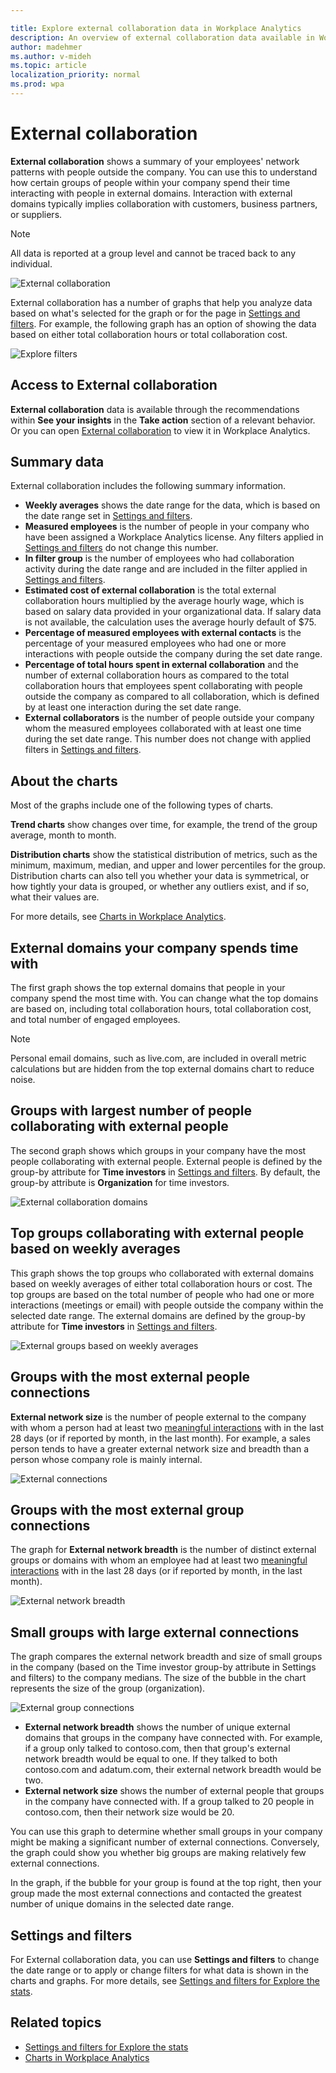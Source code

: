 ```yaml
---

title: Explore external collaboration data in Workplace Analytics
description: An overview of external collaboration data available in Workplace Analytics
author: madehmer
ms.author: v-mideh
ms.topic: article
localization_priority: normal 
ms.prod: wpa
---
```


# External collaboration

**External collaboration** shows a summary of your employees' network patterns with people outside the company. You can use this to understand how certain groups of people within your company spend their time interacting with people in external domains. Interaction with external domains typically implies collaboration with customers, business partners, or suppliers.  

>[!Note]
> All data is reported at a group level and cannot be traced back to any individual.

![External collaboration](../images/wpa/use/external-collab-top.png)

External collaboration has a number of graphs that help you analyze data based on what's selected for the graph or for the page in [Settings and filters](#settings-and-filters). For example, the following graph has an option of showing the data based on either total collaboration hours or total collaboration cost.

![Explore filters](../images/wpa/use/external-collab-domains.png)

## Access to External collaboration

**External collaboration** data is available through the recommendations within **See your insights** in the **Take action** section of a relevant behavior. Or you can open [External collaboration](https://workplaceanalytics.office.com/Home/Agility/ExternalCollaboration) to view it in Workplace Analytics.

## Summary data

External collaboration includes the following summary information.

* **Weekly averages** shows the date range for the data, which is based on the date range set in [Settings and filters](#settings-and-filters).
* **Measured employees** is the number of people in your company who have been assigned a Workplace Analytics license. Any filters applied in [Settings and filters](#settings-and-filters) do not change this number.
* **In filter group** is the number of employees who had collaboration activity during the date range and are included in the filter applied in [Settings and filters](#settings-and-filters).
* **Estimated cost of external collaboration** is the total external collaboration hours multiplied by the average hourly wage, which is based on salary data provided in your organizational data. If salary data is not available, the calculation uses the average hourly default of $75.
* **Percentage of measured employees with external contacts** is the percentage of your measured employees who had one or more interactions with people outside the company during the set date range.
* **Percentage of total hours spent in external collaboration** and the number of external collaboration hours as compared to the total collaboration hours that employees spent collaborating with people outside the company as compared to all collaboration, which is defined by at least one interaction during the set date range.
* **External collaborators** is the number of people outside your company whom the measured employees collaborated with at least one time during the set date range. This number does not change with applied filters in [Settings and filters](#settings-and-filters).

## About the charts

Most of the graphs include one of the following types of charts.

**Trend charts** show changes over time, for example, the trend of the group average, month to month.

**Distribution charts** show the statistical distribution of metrics, such as the minimum, maximum, median, and upper and lower percentiles for the group. Distribution charts can also tell you whether your data is symmetrical, or how tightly your data is grouped, or whether any outliers exist, and if so, what their values are.

For more details, see [Charts in Workplace Analytics](../use/chart-types.md).

## External domains your company spends time with

The first graph shows the top external domains that people in your company spend the most time with. You can change what the top domains are based on, including total collaboration hours, total collaboration cost, and total number of engaged employees.

>[!Note]
>Personal email domains, such as live.com, are included in overall metric calculations but are hidden from the top external domains chart to reduce noise.  

## Groups with largest number of people collaborating with external people

The second graph shows which groups in your company have the most people collaborating with external people. External people is defined by the group-by attribute for **Time investors** in [Settings and filters](#settings-and-filters). By default, the group-by attribute is **Organization** for time investors.

![External collaboration domains](../images/wpa/use/external-collab-groups.png)

## Top groups collaborating with external people based on weekly averages

This graph shows the top groups who collaborated with external domains based on weekly averages of either total collaboration hours or cost. The top groups are based on the total number of people who had one or more interactions (meetings or email) with people outside the company within the selected date range. The external domains are defined by the group-by attribute for **Time investors** in [Settings and filters](#settings-and-filters).

![External groups based on weekly averages](../images/wpa/use/external-collab-weekly.png)

## Groups with the most external people connections

**External network size** is the number of people external to the company with whom a person had at least two [meaningful interactions](glossary.md#meaningful-interaction-define) with in the last 28 days (or if reported by month, in the last month). For example, a sales person tends to have a greater external network size and breadth than a person whose company role is mainly internal.

![External connections](../images/wpa/use/34-groups-most-ext-people-conn.png)

## Groups with the most external group connections

The graph for **External network breadth** is the number of distinct external groups or domains with whom an employee had at least two [meaningful interactions](glossary.md#meaningful-interaction-define) with in the last 28 days (or if reported by month, in the last month).

![External network breadth](../images/wpa/use/35-ext-collab-network-breadth.png)

## Small groups with large external connections

The graph compares the external network breadth and size of small groups in the company (based on the Time investor group-by attribute in Settings and filters) to the company medians. The size of the bubble in the chart represents the size of the group (organization).

![External group connections](../images/wpa/use/36-ext-collab-groups-ext-conn.png)

* **External network breadth** shows the number of unique external domains that groups in the company have connected with. For example, if a group only talked to contoso.com, then that group's external network breadth would be equal to one. If they talked to both contoso.com and adatum.com, their external network breadth would be two.
* **External network size** shows the number of external people that groups in the company have connected with. If a group talked to 20 people in contoso.com, then their network size would be 20.

You can use this graph to determine whether small groups in your company might be making a significant number of external connections. Conversely, the graph could show you whether big groups are making relatively few external connections.

In the graph, if the bubble for your group is found at the top right, then your group made the most external connections and contacted the greatest number of unique domains in the selected date range.  

## Settings and filters

 For External collaboration data, you can use **Settings and filters** to change the date range or to apply or change filters for what data is shown in the charts and graphs. For more details, see [Settings and filters for Explore the stats](explore-page-settings.md).

## Related topics

* [Settings and filters for Explore the stats](../use/explore-page-settings.md)
* [Charts in Workplace Analytics](../use/chart-types.md)
